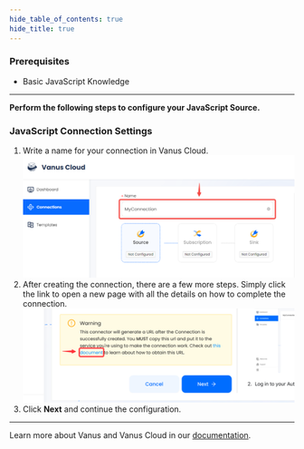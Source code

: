 ```yaml
--- 
hide_table_of_contents: true
hide_title: true
---
```


### Prerequisites

- Basic JavaScript Knowledge

---

**Perform the following steps to configure your JavaScript Source.**

### JavaScript Connection Settings

1. Write a name for your connection in Vanus Cloud.
   ![img.png](images/1.png)
2. After creating the connection, there are a few more steps. Simply click the link to open a new page with all the details on how to complete the connection.
   ![](images/warning.png)
3. Click **Next** and continue the configuration.

---

Learn more about Vanus and Vanus Cloud in our [documentation](https://docs.vanus.ai).